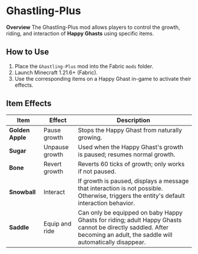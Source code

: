 # Ghastling-Plus

**Overview**
The Ghastling-Plus mod allows players to control the growth, riding, and interaction of **Happy Ghasts** using specific items.

## How to Use

1. Place the `Ghastling-Plus` mod into the Fabric `mods` folder.
2. Launch Minecraft 1.21.6+ (Fabric).
3. Use the corresponding items on a Happy Ghast in-game to activate their effects.

## Item Effects

| Item             | Effect         | Description                                                                                                                                                            |
| ---------------- | -------------- | ---------------------------------------------------------------------------------------------------------------------------------------------------------------------- |
| **Golden Apple** | Pause growth   | Stops the Happy Ghast from naturally growing.                                                                                                                          |
| **Sugar**        | Unpause growth | Used when the Happy Ghast's growth is paused; resumes normal growth.                                                                                                   |
| **Bone**         | Revert growth  | Reverts 60 ticks of growth; only works if not paused.                                                                                                                  |
| **Snowball**     | Interact       | If growth is paused, displays a message that interaction is not possible. Otherwise, triggers the entity's default interaction behavior.                               |
| **Saddle**       | Equip and ride | Can only be equipped on baby Happy Ghasts for riding; adult Happy Ghasts cannot be directly saddled. After becoming an adult, the saddle will automatically disappear. |
